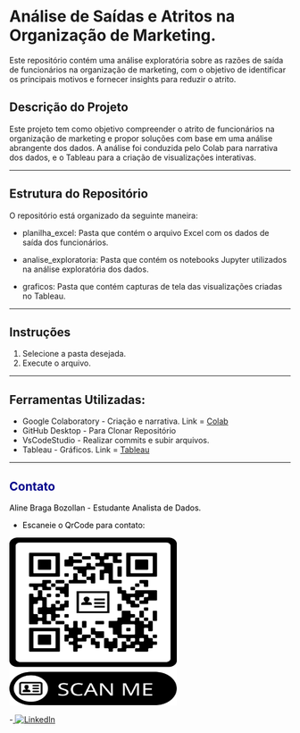 # Análise de Saídas e Atritos na Organização de Marketing.

Este repositório contém uma análise exploratória sobre as razões de saída de funcionários na organização de marketing, com o objetivo de identificar os principais motivos e fornecer insights para reduzir o atrito.

## Descrição do Projeto
Este projeto tem como objetivo compreender o atrito de funcionários na organização de marketing e propor soluções com base em uma análise abrangente dos dados. A análise foi conduzida pelo Colab para narrativa dos dados, e o Tableau para a criação de visualizações interativas.

---

## Estrutura do Repositório
O repositório está organizado da seguinte maneira:

* planilha_excel: Pasta que contém o arquivo Excel com os dados de saída dos funcionários.

* analise_exploratoria: Pasta que contém os notebooks Jupyter utilizados na análise exploratória dos dados.

* graficos: Pasta que contém capturas de tela das visualizações criadas no Tableau.

---

## Instruções
1. Selecione a pasta desejada.
2. Execute o arquivo.

---
## Ferramentas Utilizadas:
* Google Colaboratory - Criação e narrativa. Link = [Colab](https://colab.research.google.com/drive/1pyi52UO4ro-D9FpiIwo9tqj87C1624kv#scrollTo=TTSB6tVy8iNH)
* GitHub Desktop - Para Clonar Repositório
* VsCodeStudio - Realizar commits e subir arquivos.
* Tableau - Gráficos. Link = [Tableau](https://public.tableau.com/app/profile/aline.braga)

--- 
 ## <font color="darkblue">Contato</font>
 <font color= #000000> Aline Braga Bozollan - Estudante Analista de Dados.

* Escaneie o QrCode para contato:

<img src="https://github.com/AlinebBozollan/Relatorios_de_Progresso/blob/main/Imagens/Aline_B_Bozollan%20(1).png?raw=true" width=300 height=300 width=300 height=200>



-<a href="https://www.linkedin.com/in/alinebozollan/">
        <img src="https://img.shields.io/badge/LinkedIn-blue?style=flat-square&logo=linkedin" alt="LinkedIn">
